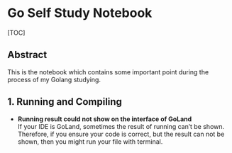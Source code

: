 # Go Self Study Notebook
[TOC]


## Abstract
This is the notebook which contains some important point during the process of my Golang studying.

## 1. Running and Compiling
- <b>Running result could not show on the interface of GoLand</b> \
  If your IDE is GoLand, sometimes the result of running can’t be shown. Therefore, if you ensure your code is correct,
  but the result can not be shown, then you might run your file with terminal.